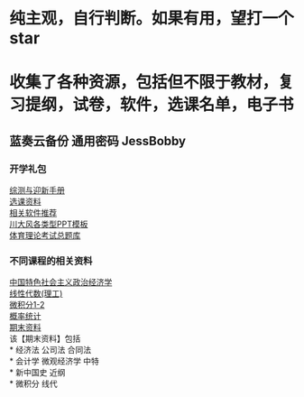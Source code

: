 # 纯主观，自行判断。如果有用，望打一个star
# 收集了各种资源，包括但不限于教材，复习提纲，试卷，软件，选课名单，电子书
## 蓝奏云备份 通用密码 JessBobby  
### 开学礼包
[综测与迎新手册](https://scuguyi.lanzout.com/b03jbdh8h?password=JessBobby)  
[选课资料](https://scuguyi.lanzout.com/b03jbdwla?password=JessBobby)  
[相关软件推荐](https://scuguyi.lanzout.com/b03jbdhnc?password=JessBobby)  
[川大风各类型PPT模板](https://scuguyi.lanzout.com/b03jbdx7c?password=JessBobby)  
[体育理论考试总题库](https://scuguyi.lanzout.com/iR7vJ0b88dta)  
### 不同课程的相关资料  
[中国特色社会主义政治经济学](https://scuguyi.lanzout.com/b03jbe2ni?password=JessBobby)  
[线性代数(理工)](https://scuguyi.lanzout.com/b03jbe2kf?password=JessBobby)  
[微积分1-2](https://scuguyi.lanzout.com/b03jbe2id?password=JessBobby)  
[概率统计](https://scuguyi.lanzout.com/b03jbe4sf?password=JessBobby)  
[期末资料](https://scuguyi.lanzout.com/b03jbe3cd?password=JessBobby)  
  该【期末资料】包括  
    * 经济法  公司法  合同法  
    * 会计学  微观经济学  中特  
    * 新中国史  近纲  
    * 微积分  线代  
    
